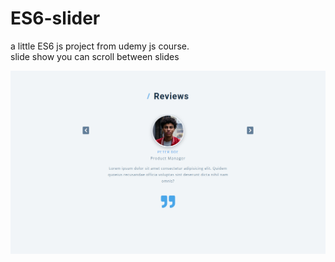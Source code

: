 # ES6-slider

a little ES6 js project from udemy js course.</br>
slide show you can scroll between slides

![](./image/screenshot.png)
